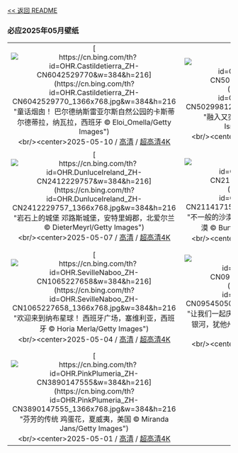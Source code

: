[<< 返回 README](../../README.md)
### 必应2025年05月壁纸
||||
|:---:|:---:|:---:|
|[![https://cn.bing.com/th?id=OHR.Castildetierra_ZH-CN6042529770&w=384&h=216](https://cn.bing.com/th?id=OHR.Castildetierra_ZH-CN6042529770_1366x768.jpg&w=384&h=216 "童话烟囱！&#10;巴尔德纳斯雷亚尔斯自然公园的卡斯蒂尔德蒂拉，纳瓦拉，西班牙&#10;© Eloi_Omella/Getty Images")](https://cn.bing.com/search?q=%e5%b7%b4%e5%b0%94%e5%be%b7%e7%ba%b3%e6%96%af%e9%9b%b7%e4%ba%9a%e5%b0%94%e6%96%af%e8%87%aa%e7%84%b6%e5%85%ac%e5%9b%ad&form=hpcapt&mkt=zh-cn&filters=HpDate:"20250509_1600")<br/><center>2025-05-10 / [高清](https://cn.bing.com/th?id=OHR.Castildetierra_ZH-CN6042529770_1920x1200.jpg&w=1920&h=1200) / [超高清4K](https://cn.bing.com/th?id=OHR.Castildetierra_ZH-CN6042529770_UHD.jpg&w=3840&h=2160)<center/>|[![https://cn.bing.com/th?id=OHR.CuteChameleon_ZH-CN5029981236&w=384&h=216](https://cn.bing.com/th?id=OHR.CuteChameleon_ZH-CN5029981236_1366x768.jpg&w=384&h=216 "融入又突出&#10;普通变色龙&#10;© Photostock-Israel/SPL/Getty Images")](https://cn.bing.com/search?q=%e5%8f%98%e8%89%b2%e9%be%99&form=hpcapt&mkt=zh-cn&filters=HpDate:"20250508_1600")<br/><center>2025-05-09 / [高清](https://cn.bing.com/th?id=OHR.CuteChameleon_ZH-CN5029981236_1920x1200.jpg&w=1920&h=1200) / [超高清4K](https://cn.bing.com/th?id=OHR.CuteChameleon_ZH-CN5029981236_UHD.jpg&w=3840&h=2160)<center/>|[![https://cn.bing.com/th?id=OHR.RhyoliteDonkeys_ZH-CN2626127533&w=384&h=216](https://cn.bing.com/th?id=OHR.RhyoliteDonkeys_ZH-CN2626127533_1366x768.jpg&w=384&h=216 "值得大声欢呼的一天&#10;Rhyolite附近山谷中的驴子，内华达州，美国&#10;© Moelyn Photos/Getty Images")](https://cn.bing.com/search?q=%e9%a9%b4%e5%ad%90&form=hpcapt&mkt=zh-cn&filters=HpDate:"20250507_1600")<br/><center>2025-05-08 / [高清](https://cn.bing.com/th?id=OHR.RhyoliteDonkeys_ZH-CN2626127533_1920x1200.jpg&w=1920&h=1200) / [超高清4K](https://cn.bing.com/th?id=OHR.RhyoliteDonkeys_ZH-CN2626127533_UHD.jpg&w=3840&h=2160)<center/>|
|[![https://cn.bing.com/th?id=OHR.DunluceIreland_ZH-CN2412229757&w=384&h=216](https://cn.bing.com/th?id=OHR.DunluceIreland_ZH-CN2412229757_1366x768.jpg&w=384&h=216 "岩石上的城堡&#10;邓路斯城堡，安特里姆郡，北爱尔兰&#10;© DieterMeyrl/Getty Images")](https://cn.bing.com/search?q=%e9%82%93%e8%b7%af%e6%96%af%e5%9f%8e%e5%a0%a1&form=hpcapt&mkt=zh-cn&filters=HpDate:"20250506_1600")<br/><center>2025-05-07 / [高清](https://cn.bing.com/th?id=OHR.DunluceIreland_ZH-CN2412229757_1920x1200.jpg&w=1920&h=1200) / [超高清4K](https://cn.bing.com/th?id=OHR.DunluceIreland_ZH-CN2412229757_UHD.jpg&w=3840&h=2160)<center/>|[![https://cn.bing.com/th?id=OHR.FlyoverNamibia_ZH-CN2114171516&w=384&h=216](https://cn.bing.com/th?id=OHR.FlyoverNamibia_ZH-CN2114171516_1366x768.jpg&w=384&h=216 "不一般的沙漠之旅&#10;一架超轻型飞机飞越纳米比亚沙漠&#10;© Burt Johnson/Alamy Stock Photo")](https://cn.bing.com/search?q=%e8%b6%85%e8%bd%bb%e5%9e%8b%e9%a3%9e%e6%9c%ba&form=hpcapt&mkt=zh-cn&filters=HpDate:"20250505_1600")<br/><center>2025-05-06 / [高清](https://cn.bing.com/th?id=OHR.FlyoverNamibia_ZH-CN2114171516_1920x1200.jpg&w=1920&h=1200) / [超高清4K](https://cn.bing.com/th?id=OHR.FlyoverNamibia_ZH-CN2114171516_UHD.jpg&w=3840&h=2160)<center/>|[![https://cn.bing.com/th?id=OHR.BeginningofSummer25Y_ZH-CN2000519236&w=384&h=216](https://cn.bing.com/th?id=OHR.BeginningofSummer25Y_ZH-CN2000519236_1366x768.jpg&w=384&h=216 "秀美壮丽的山河&#10;日出时分，美丽的喀斯特山脉鸟瞰图，中国桂林&#10;© zhaojiankang/Getty Images")](https://cn.bing.com/search?q=%e6%a1%82%e6%9e%97%e5%96%80%e6%96%af%e7%89%b9%e5%b1%b1%e8%84%89&form=hpcapt&mkt=zh-cn&filters=HpDate:"20250504_1600")<br/><center>2025-05-05 / [高清](https://cn.bing.com/th?id=OHR.BeginningofSummer25Y_ZH-CN2000519236_1920x1200.jpg&w=1920&h=1200) / [超高清4K](https://cn.bing.com/th?id=OHR.BeginningofSummer25Y_ZH-CN2000519236_UHD.jpg&w=3840&h=2160)<center/>|
|[![https://cn.bing.com/th?id=OHR.SevilleNaboo_ZH-CN1065227658&w=384&h=216](https://cn.bing.com/th?id=OHR.SevilleNaboo_ZH-CN1065227658_1366x768.jpg&w=384&h=216 "欢迎来到纳布星球！&#10;西班牙广场，塞维利亚，西班牙&#10;© Horia Merla/Getty Images")](https://cn.bing.com/search?q=%e6%98%9f%e7%90%83%e5%a4%a7%e6%88%98%e6%97%a5&form=hpcapt&mkt=zh-cn&filters=HpDate:"20250503_1600")<br/><center>2025-05-04 / [高清](https://cn.bing.com/th?id=OHR.SevilleNaboo_ZH-CN1065227658_1920x1200.jpg&w=1920&h=1200) / [超高清4K](https://cn.bing.com/th?id=OHR.SevilleNaboo_ZH-CN1065227658_UHD.jpg&w=3840&h=2160)<center/>|[![https://cn.bing.com/th?id=OHR.ArchesGalaxy_ZH-CN0954505086&w=384&h=216](https://cn.bing.com/th?id=OHR.ArchesGalaxy_ZH-CN0954505086_1366x768.jpg&w=384&h=216 "让我们一起庆祝宇宙&#10;拱门国家公园双拱门映衬下的银河，犹他州，美国&#10;© Adventure_Photo/Getty Images")](https://cn.bing.com/search?q=%e5%a4%a9%e6%96%87%e6%97%a5&form=hpcapt&mkt=zh-cn&filters=HpDate:"20250502_1600")<br/><center>2025-05-03 / [高清](https://cn.bing.com/th?id=OHR.ArchesGalaxy_ZH-CN0954505086_1920x1200.jpg&w=1920&h=1200) / [超高清4K](https://cn.bing.com/th?id=OHR.ArchesGalaxy_ZH-CN0954505086_UHD.jpg&w=3840&h=2160)<center/>|[![https://cn.bing.com/th?id=OHR.BrazilHeron_ZH-CN7200229300&w=384&h=216](https://cn.bing.com/th?id=OHR.BrazilHeron_ZH-CN7200229300_1366x768.jpg&w=384&h=216 "绿鹭&#10;维多利亚睡莲上的绿鹭，潘塔纳尔 ，巴西&#10;© Gerald Corsi/Getty Images")](https://cn.bing.com/search?q=%e7%bb%bf%e9%b9%ad&form=hpcapt&mkt=zh-cn&filters=HpDate:"20250501_1600")<br/><center>2025-05-02 / [高清](https://cn.bing.com/th?id=OHR.BrazilHeron_ZH-CN7200229300_1920x1200.jpg&w=1920&h=1200) / [超高清4K](https://cn.bing.com/th?id=OHR.BrazilHeron_ZH-CN7200229300_UHD.jpg&w=3840&h=2160)<center/>|
|[![https://cn.bing.com/th?id=OHR.PinkPlumeria_ZH-CN3890147555&w=384&h=216](https://cn.bing.com/th?id=OHR.PinkPlumeria_ZH-CN3890147555_1366x768.jpg&w=384&h=216 "芬芳的传统&#10;鸡蛋花，夏威夷，美国&#10;© Miranda Jans/Getty Images")](https://cn.bing.com/search?q=%e9%b8%a1%e8%9b%8b%e8%8a%b1&form=hpcapt&mkt=zh-cn&filters=HpDate:"20250430_1600")<br/><center>2025-05-01 / [高清](https://cn.bing.com/th?id=OHR.PinkPlumeria_ZH-CN3890147555_1920x1200.jpg&w=1920&h=1200) / [超高清4K](https://cn.bing.com/th?id=OHR.PinkPlumeria_ZH-CN3890147555_UHD.jpg&w=3840&h=2160)<center/>